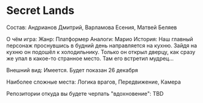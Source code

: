 # Secret Lands
Состав: 
  Андрианов Дмитрий, Варламова Есения, Матвей Беляев

О чём игра:
  Жанр: Платформер
  Аналоги: Марио
  История: Наш главный персонаж проснувшись в будний день направляется на кухню. Зайдя на кухню он подошёл к холодильнику. Только он открыл дверцу, как сразу же упал в     какое-то странное место. Там его встретил мудрец...
  
Внешний вид: 
  Имеется. Будет показан 26 декабря
  
Наиболее сложные места: Логика врагов, Передвижение, Камера
  
Репозитории откуда вы будете черпать "вдохновение":
  TBD
